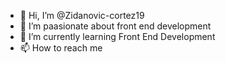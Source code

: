 - 👋 Hi, I’m @Zidanovic-cortez19
- 👀 I’m paasionate about front end development
- 🌱 I’m currently learning Front End Development
- 📫 How to reach me 

<!---
Zidanovic-cortez19/Zidanovic-cortez19 is a ✨ special ✨ repository because its `README.md` (this file) appears on your GitHub profile.
You can click the Preview link to take a look at your changes.
--->
